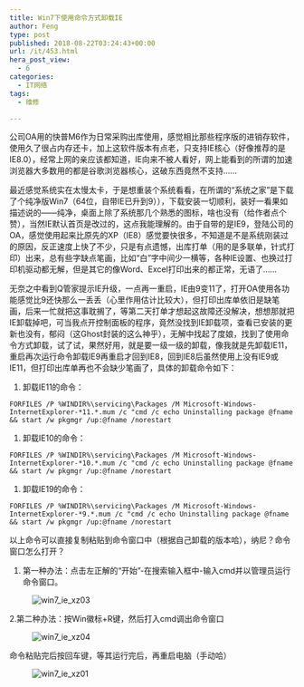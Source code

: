 ```yaml
---
title: Win7下使用命令方式卸载IE
author: Feng
type: post
published: 2018-08-22T03:24:43+00:00
url: /it/453.html
hera_post_view:
  - 6
categories:
  - IT网络
tags:
  - 维修

---
```

公司OA用的快普M6作为日常采购出库使用，感觉相比那些程序版的进销存软件，使用久了很占内存还卡，加上这软件版本有点老，只支持IE核心（好像推荐的是IE8.0），经常上网的亲应该都知道，IE向来不被人看好，网上能看到的所谓的加速浏览器大多数用的都是谷歌浏览器核心，这破东西竟然不支持……

最近感觉系统实在太慢太卡，于是想重装个系统看看，在所谓的“系统之家”是下载了个纯净版Win7（64位，自带IE已升到9）），下载安装一切顺利，装好一看果如描述说的——纯净，桌面上除了系统那几个熟悉的图标，啥也没有（给作者点个赞），当然IE默认首页是改过的，这点我能理解的。由于自带的是IE9，登陆公司的OA，感觉使用起来比原先的XP（IE8）感觉要快很多，不知道是不是系统刚装过的原因，反正速度上快了不少，只是有点遗憾，出库打单（用的是多联单，针式打印）出来，总有些字缺点笔画，比如“白”字中间少一横等，各种IE设置、也换过打印机驱动都无解，但是其它的像Word、Excel打印出来的都正常，无语了……

无奈之中看到Q管家提示IE升级，一点再一重启，IE由9变11了，打开OA使用各功能感觉比9还快那么一丢丢（心里作用估计比较大），但打印出库单依旧是缺笔画，后来一忙就把这事耽搁了，等第二天打单才想起这故障还没解决，想想那就把IE卸载掉吧，可当我点开控制面板的程序，竟然没找到IE卸载项，查看已安装的更新也没有，郁闷（这Ghost封装的这么神乎），无解中找起了度娘，找到了使用命令方式卸载，试了试，果然好用，就是要一级一级的卸载，像我就是先卸载IE11，重启再次运行命令卸载IE9再重启才回到IE8，回到IE8后虽然使用上没有IE9或IE11，但打印出库单再也不会缺少笔画了，具体的卸载命令如下：

<ol class="wp-block-list">
  <li>
    卸载IE11的命令：
  </li>
</ol>

<pre class="wp-block-code"><code>FORFILES /P %WINDIR%\servicing\Packages /M Microsoft-Windows-InternetExplorer-*11.*.mum /c "cmd /c echo Uninstalling package @fname && start /w pkgmgr /up:@fname /norestart</code></pre>

<ol class="wp-block-list">
  <li>
    卸载IE10的命令：
  </li>
</ol>

<pre class="wp-block-code"><code>FORFILES /P %WINDIR%\servicing\Packages /M Microsoft-Windows-InternetExplorer-*10.*.mum /c "cmd /c echo Uninstalling package @fname && start /w pkgmgr /up:@fname /norestart</code></pre>

<ol class="wp-block-list">
  <li>
    卸载IE19的命令：
  </li>
</ol>

<pre class="wp-block-code"><code>FORFILES /P %WINDIR%\servicing\Packages /M Microsoft-Windows-InternetExplorer-*9.*.mum /c "cmd /c echo Uninstalling package @fname && start /w pkgmgr /up:@fname /norestart</code></pre>

以上命令可以直接复制粘贴到命令窗口中（根据自己卸载的版本哈），纳尼？命令窗口怎么打开？

<ol class="wp-block-list">
  <li>
    第一种办法：点击左正解的“开始”-在搜索输入框中-输入cmd并以管理员运行命令窗口。
  </li>
</ol><figure class="wp-block-image">

<img decoding="async" src="https://cdn.uu126.cn/201808/win7_ie_xz03.png" alt="win7_ie_xz03" /> </figure> 

2.第二种办法：按Win徽标+R键，然后打入cmd调出命令窗口<figure class="wp-block-image">

<img decoding="async" src="https://cdn.uu126.cn/201808/win7_ie_xz04.png" alt="win7_ie_xz04" /> </figure> 

命令粘贴完后按回车键，等其运行完后，再重启电脑（手动哈）<figure class="wp-block-image">

<img decoding="async" src="https://cdn.uu126.cn/201808/win7_ie_xz01.png" alt="win7_ie_xz01" /> </figure>